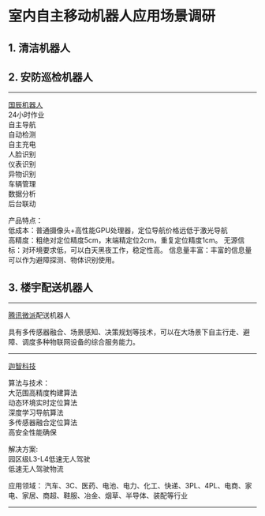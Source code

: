 # 室内自主移动机器人应用场景调研

## 1. 清洁机器人
   
## 2. 安防巡检机器人
-----
[国辰机器人](http://www.zjrob.com/product/show-210.html)  
24小时作业  
自主导航  
自动检测  
自主充电  
人脸识别  
仪表识别  
异物识别  
车辆管理  
数据分析  
后台联动  
  
产品特点：  
低成本：普通摄像头+高性能GPU处理器，定位导航价格远低于激光导航  
高精度：粗绝对定位精度5cm，末端精定位2cm，重复定位精度1cm。
无源信标：对环境要求低，可以白天黑夜工作，稳定性高。
信息量丰富：丰富的信息量可以作为避障探测、物体识别使用。
## 3. 楼宇配送机器人   
-----
   [腾讯微派](http://tech.qq.com/a/20180823/068045.htm)配送机器人
   
   具有多传感器融合、场景感知、决策规划等技术，可以在大场景下自主行走、避障、调度多种物联网设备的综合服务能力。

-----
   [迦智科技](http://www.iplusbot.net.cn/index.php/news/emma/cate_id/47)

   算法与技术：  
   大范围高精度构建算法  
   动态环境实时定位算法  
   深度学习导航算法  
   多传感器融合定位算法  
   高安全性能确保

   解决方案:  
   园区级L3-L4低速无人驾驶  
   低速无人驾驶物流

   应用领域：
   汽车、3C、医药、电池、电力、化工、快递、3PL、4PL、电商、家电、家居、商超、鞋服、冶金、烟草、半导体、装配等行业

----
